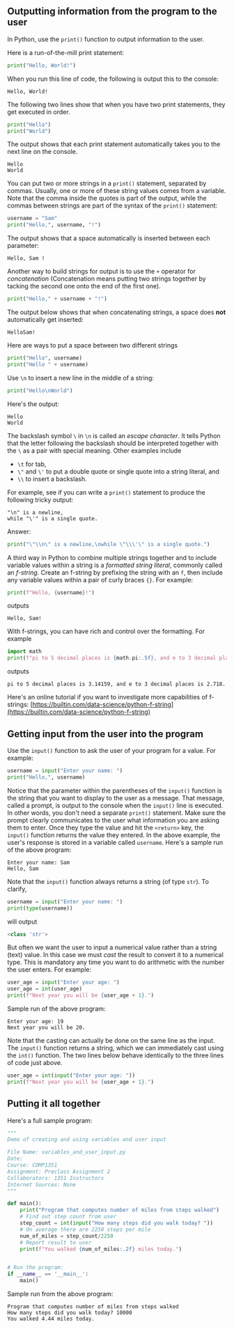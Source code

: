 ## Outputting information from the program to the user

In Python, use the `print()` function to output information to the user.

Here is a run-of-the-mill print statement:
```python
print("Hello, World!")
```
When you run this line of code, the following is output this to the console:
```
Hello, World!
```

The following two lines show that when you have two print statements, they get executed in order. 
```python
print("Hello")
print("World")
```
The output shows that each print statement automatically takes you to the next line on the console.
```
Hello
World
```

You can put two or more strings in a `print()` statement, separated by commas. Usually, one or more of these string values comes from a variable. Note that the comma inside the quotes is part of the output, while the commas between strings are part of the syntax of the `print()` statement:
```python
username = "Sam"
print("Hello,", username, "!")
```
The output shows that a space automatically is inserted between each parameter:
```
Hello, Sam !
```

Another way to build strings for output is to use the `+` operator for *concatenation* (Concatenation means putting two strings together by tacking the second one onto the end of the first one).
```python
print("Hello," + username + "!")
```
The output below shows that when concatenating strings, a space does **not** automatically get inserted:
```
HelloSam!
```

Here are ways to put a space between two different strings
```python
print("Hello", username)
print("Hello " + username)
```
Use `\n` to insert a new line in the middle of a string:
```python
print("Hello\nWorld")
```
Here's the output:
```
Hello
World
```

The backslash symbol `\`  in `\n` is called an *escape character*. It tells Python that the letter following the backslash should be interpreted together with the `\` as a pair with special meaning. Other examples include 
- `\t` for tab, 
- `\"` and `\'` to put a double quote or single quote into a string literal, and
- `\\` to insert a backslash.

For example, see if you can write a `print()` statement to produce the following tricky output:
```
"\n" is a newline,
while "\'" is a single quote.
```
Answer:
```python
print("\"\\n\" is a newline,\nwhile \"\\\'\" is a single quote.")
```

A third way in Python to combine multiple strings together and to include variable values within a string is a *formatted string literal*, commonly called an *f-string*. Create an f-string by prefixing the string with an `f`, then include any variable values within a pair of curly braces `{}`. For example:
```python
print(f"Hello, {username}!")
```
outputs
```
Hello, Sam!
```
With f-strings, you can have rich and control over the formatting.
For example
```python
import math
print(f"pi to 5 decimal places is {math.pi:.5f}, and e to 3 decimal places is {math.e:.3f}.")
```
outputs
```
pi to 5 decimal places is 3.14159, and e to 3 decimal places is 2.718.
```

Here's an online tutorial if you want to investigate more capabilities of f-strings:
[https://builtin.com/data-science/python-f-string](https://builtin.com/data-science/python-f-string)


## Getting input from the user into the program

Use the `input()` function to ask the user of your program for a value. For example:
```python
username = input("Enter your name: ")
print("Hello,", username)
```
Notice that the parameter within the parentheses of the `input()` function is the string that you want to display to the user as a message. That message, called a prompt, is output to the console when the `input()` line is executed. In other words, you don't need a separate `print()` statement. Make sure the prompt clearly communicates to the user what information you are asking them to enter. Once they type the value and hit the `<return>` key,
the `input()` function returns the value they entered. In the above example, the user's response is stored in a variable called `username`.
Here's a sample run of the above program:
```
Enter your name: Sam
Hello, Sam
```

Note that the `input()` function always returns a string (of type `str`). To clarify,
```python
username = input("Enter your name: ")
print(type(username))
```
will output
```python
<class 'str'>
```
But often we want the user to input a numerical value rather than a string (text) value. In this case we must *cast* the result to convert it to a numerical type. This is mandatory any time you want to do arithmetic with the number the user enters. For example:
```python
user_age = input("Enter your age: ")
user_age = int(user_age)
print(f"Next year you will be {user_age + 1}.")
```
Sample run of the above program:
```
Enter your age: 19
Next year you will be 20.
```

Note that the casting can actually be done on the same line as the input. The `input()` function returns a string, which we can immediately cast using the `int()` function. The two lines below behave identically to the three lines of code just above.
```python
user_age = int(input("Enter your age: "))
print(f"Next year you will be {user_age + 1}.")
```

## Putting it all together
Here's a full sample program:
```python
"""
Demo of creating and using variables and user input

File Name: variables_and_user_input.py
Date:
Course: COMP1351
Assignment: Preclass Assignment 2
Collaborators: 1351 Instructors
Internet Sources: None
"""

def main():
    print("Program that computes number of miles from steps walked")
    # Find out step count from user
    step_count = int(input("How many steps did you walk today? "))
    # On average there are 2250 steps per mile
    num_of_miles = step_count/2250
    # Report result to user
    print(f"You walked {num_of_miles:.2f} miles today.")


# Run the program:
if __name__ == '__main__':
    main()
```

Sample run from the above program:
```
Program that computes number of miles from steps walked
How many steps did you walk today? 10000
You walked 4.44 miles today.
```
